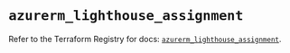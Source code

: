# `azurerm_lighthouse_assignment`

Refer to the Terraform Registry for docs: [`azurerm_lighthouse_assignment`](https://registry.terraform.io/providers/hashicorp/azurerm/3.113.0/docs/resources/lighthouse_assignment).
